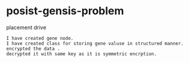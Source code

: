 # posist-gensis-problem
placement drive


    I have created gene node.
    I have created class for storing gene valuse in structured manner.
    encrypted the data .
    decrypted it with same key as it is symmetric encrption.

